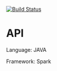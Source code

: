 [![Build Status](https://travis-ci.org/VisualiData/API.svg?branch=master)](https://travis-ci.org/VisualiData/API)
# API
Language:
JAVA

Framework:
Spark